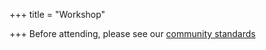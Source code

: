 +++
title = "Workshop"

+++
Before attending, please see our [community standards](Leamprov "Community Standards")